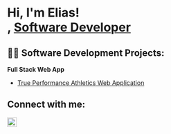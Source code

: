 <h1>Hi, I'm Elias! <br/><a href="https://github.com/EliasAmeur"></a>, <a href="https://www.linkedin.com/in/elias-ameur">Software Developer</a></h1>

<h2>👨‍💻 Software Development Projects:</h2>

<b>Full Stack Web App </b>
  - [True Performance Athletics Web Application](https://github.com/EliasAmeur)


<h2> Connect with me:</h2>

[<img align="left" alt="EliasAmeur | LinkedIn" width="22px" src="https://cdn.jsdelivr.net/npm/simple-icons@v3/icons/linkedin.svg" />][linkedin]

[linkedin]: https://linkedin.com/in/elias-ameur

<!--
**joshmadakor1/joshmadakor1** is a ✨ _special_ ✨ repository because its `README.md` (this file) appears on your GitHub profile.

Here are some ideas to get you started:

- 🔭 I’m currently working on ...
- 🌱 I’m currently learning ...
- 👯 I’m looking to collaborate on ...
- 🤔 I’m looking for help with ...
- 💬 Ask me about ...
- 📫 How to reach me: ...
- 😄 Pronouns: ...
- ⚡ Fun fact: ...
-->
